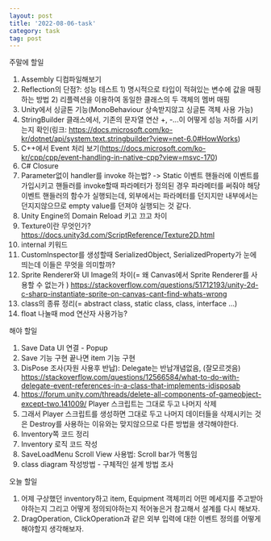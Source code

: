 ```yaml
---
layout: post
title: '2022-08-06-task'
category: task
tag: post
---
```

주말에 할일

1. Assembly 디컴파일해보기
2. Reflection의 단점?: 성능 테스트 1) 명시적으로 타입이 적혀있는 변수에 값을 매핑하는 방법 2) 리플렉션을 이용하여 동일한 클래스의 두 객체의 멤버 매핑
3. Unity에서 싱글톤 기능(MonoBehaviour 상속받지않고 싱글톤 객체 사용 가능)
4. StringBuilder 클래스에서, 기존의 문자열 연산 +, -...이 어떻게 성능 저하를 시키는지 확인(링크: https://docs.microsoft.com/ko-kr/dotnet/api/system.text.stringbuilder?view=net-6.0#HowWorks)
5. C++에서 Event 처리 보기(https://docs.microsoft.com/ko-kr/cpp/cpp/event-handling-in-native-cpp?view=msvc-170)
6. C# Closure
7. Parameter없이 handler를 invoke 하는법? -> Static 이벤트 핸들러에 이벤트를 가입시키고 핸들러를 invoke할때 파라메터가 정의된 경우 파라메터를 써줘야 해당 이벤트 핸들러의 함수가 실행되는데, 외부에서는 파라메터를 던지지만 내부에서는 던지지않으므로 empty value를 던져야 실행되는 것 같다.
8. Unity Engine의 Domain Reload 키고 끄고 차이
9. Texture이란 무엇인가? https://docs.unity3d.com/ScriptReference/Texture2D.html
10. internal 키워드
11. CustomInspector를 생성할때 SerializedObject, SerializedProperty가 눈에 띄는데 이들은 무엇을 의미할까? 
12. Sprite Renderer와 UI Image의 차이(= 왜 Canvas에서 Sprite Renderer를 사용할 수 없는가 )  https://stackoverflow.com/questions/51712193/unity-2d-c-sharp-instantiate-sprite-on-canvas-cant-find-whats-wrong
13. class의 종류 정리(= abstract class, static class, class, interface ...)
14. float 나눌때 mod 연산자 사용가능?


해야 할일
1. Save Data UI 연결 - Popup
2. Save 기능 구현 끝나면 item 기능 구현
3. DisPose 조사(자원 사용후 반납): Delegate는 반납개념없음, (잘모르겟음) https://stackoverflow.com/questions/12566584/what-to-do-with-delegate-event-references-in-a-class-that-implements-idisposab
4.  https://forum.unity.com/threads/delete-all-components-of-gameobject-except-two.141009/ Player 스크립트는 그대로 두고 나머지 삭제
1. 그래서 Player 스크립트를 생성하면 그대로 두고 나머지 데이터들을 삭제시키는 것은 Destroy를 사용하는 이유와는 맞지않으므로 다른 방법을 생각해야한다.
2. Inventory쪽 코드 정리
3. Inventory 로직 코드 작성
4. SaveLoadMenu Scroll View 사용법: Scroll bar가 먹통임
5. class diagram 작성방법 - 구체적인 설계 방법 조사

오늘 할일
1. 어제 구상했던 inventory하고 item, Equipment 객체끼리 어떤 메세지를 주고받아야하는지 그리고 어떻게 정의되야하는지 적어놓은거 참고해서 설계를 다시 해보자.
2. DragOperation, ClickOperation과 같은 외부 입력에 대한 이벤트 정의를 어떻게 해야할지 생각해보자.






 